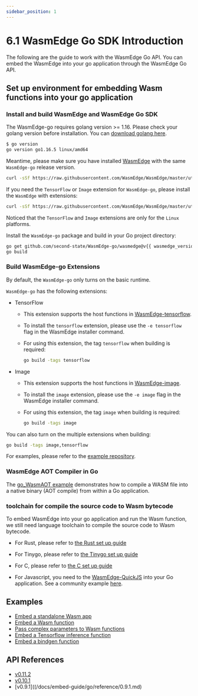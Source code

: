 ```yaml
---
sidebar_position: 1
---
```


# 6.1 WasmEdge Go SDK Introduction

The following are the guide to work with the WasmEdge Go API. You can embed the WasmEdge into your go application through the WasmEdge Go API.

## Set up environment for embedding Wasm functions into your go application

### Install and build WasmEdge and WasmEdge Go SDK

The WasmEdge-go requires golang version >= 1.16. Please check your golang version before installation. You can [download golang here](https://golang.org/dl/).

```bash
$ go version
go version go1.16.5 linux/amd64
```

Meantime, please make sure you have installed [WasmEdge](/docs/develop-guide/build-and-run/install.md) with the same `WasmEdge-go` release version.

```bash
curl -sSf https://raw.githubusercontent.com/WasmEdge/WasmEdge/master/utils/install.sh | bash -s -- -v {{ wasmedge_version }}
```

If you need the `TensorFlow` or `Image` extension for `WasmEdge-go`, please install the `WasmEdge` with extensions:

```bash
curl -sSf https://raw.githubusercontent.com/WasmEdge/WasmEdge/master/utils/install.sh | bash -s -- -v {{ wasmedge_version }} -e tensorflow,image
```

Noticed that the `TensorFlow` and `Image` extensions are only for the `Linux` platforms.

Install the `WasmEdge-go` package and build in your Go project directory:

```bash
go get github.com/second-state/WasmEdge-go/wasmedge@v{{ wasmedge_version }}
go build
```

###  Build WasmEdge-go Extensions

By default, the `WasmEdge-go` only turns on the basic runtime.

`WasmEdge-go` has the following extensions:

- TensorFlow
  - This extension supports the host functions in [WasmEdge-tensorflow](https://github.com/second-state/WasmEdge-tensorflow).
  - To install the `tensorflow` extension, please use the `-e tensorflow` flag in the WasmEdge installer command.
  - For using this extension, the tag `tensorflow` when building is required:

      ```bash
      go build -tags tensorflow
      ```

- Image
  - This extension supports the host functions in [WasmEdge-image](https://github.com/second-state/WasmEdge-image).
  - To install the `image` extension, please use the `-e image` flag in the WasmEdge installer command.
  - For using this extension, the tag `image` when building is required:

      ```bash
      go build -tags image
      ```

You can also turn on the multiple extensions when building:

```bash
go build -tags image,tensorflow
```

For examples, please refer to the [example repository](https://github.com/second-state/WasmEdge-go-examples/).


### WasmEdge AOT Compiler in Go

The [go_WasmAOT example](https://github.com/second-state/WasmEdge-go-examples/tree/master/go_WasmAOT) demonstrates how to compile a WASM file into a native binary (AOT compile) from within a Go application.

### toolchain for compile the source code to Wasm bytecode

To embed WasmEdge into your go application and run the Wasm function, we still need language toolchain to compile the source code to Wasm bytecode.

* For Rust, please refer to [the Rust set up guide](/docs/develop-guide/rust/setup.md)

* For Tinygo, please refer to [the Tinygo set up guide](/docs/develop-guide/go/hello_world.md)

* For C, please refer to [the C set up guide](/docs/develop-guide/c/hello_world.md)

* For Javascript, you need to the [WasmEdge-QuickJS](https://github.com/second-state/wasmedge-quickjs) into your Go application. See a community example [here](https://github.com/Edgenesis/wasm-shifu-demo).


## Examples

- [Embed a standalone Wasm app](app.md)
- [Embed a Wasm function](function.md)
- [Pass complex parameters to Wasm functions](memory.md)
- [Embed a Tensorflow inference function](tensorflow.md)
- [Embed a bindgen function](bindgen.md)

## API References

- [v0.11.2](/docs/embed-guide/go/reference/0.11.2.md)
- [v0.10.1](/docs/embed-guide/go/reference/0.10.1.md)
- [v0.9.1]((/docs/embed-guide/go/reference/0.9.1.md)

